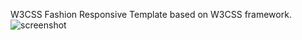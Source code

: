 W3CSS Fashion Responsive Template based on  W3CSS framework.
![screenshot](images/w3css-fashion-screenshot.jpg)
